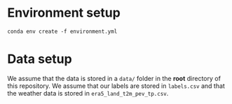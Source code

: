 # Environment setup

```
conda env create -f environment.yml
```

# Data setup

We assume that the data is stored in a `data/` folder in the **root** directory of this repository. We assume that our labels are stored in `labels.csv` and that the weather data is stored in `era5_land_t2m_pev_tp.csv`. 